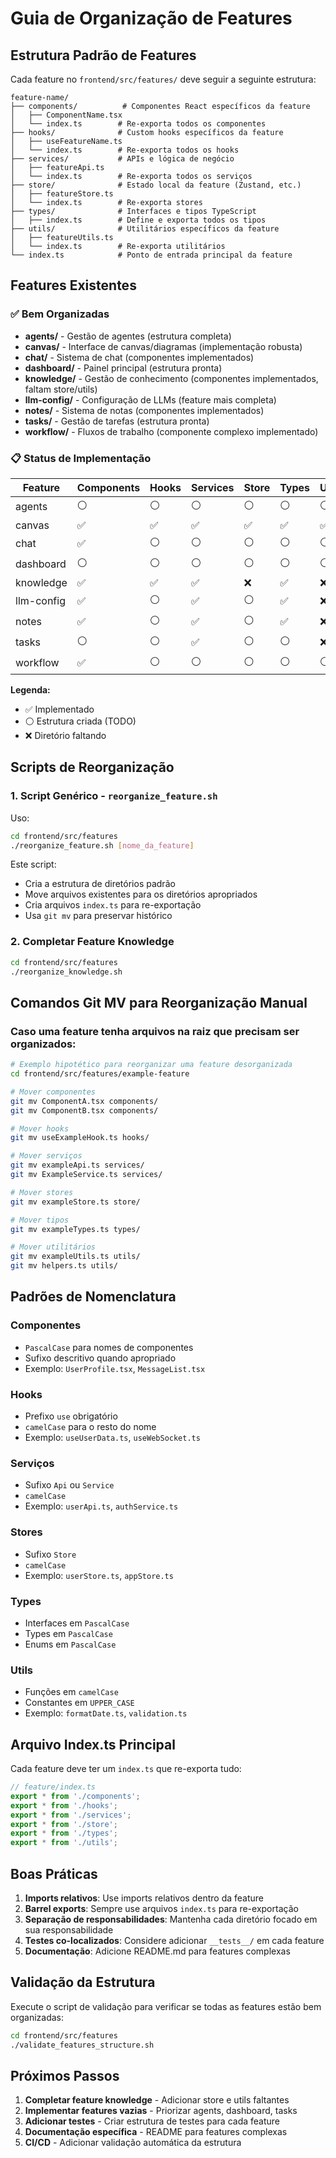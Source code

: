 # Guia de Organização de Features

## Estrutura Padrão de Features

Cada feature no `frontend/src/features/` deve seguir a seguinte estrutura:

```
feature-name/
├── components/          # Componentes React específicos da feature
│   ├── ComponentName.tsx
│   └── index.ts        # Re-exporta todos os componentes
├── hooks/              # Custom hooks específicos da feature
│   ├── useFeatureName.ts
│   └── index.ts        # Re-exporta todos os hooks
├── services/           # APIs e lógica de negócio
│   ├── featureApi.ts
│   └── index.ts        # Re-exporta todos os serviços
├── store/              # Estado local da feature (Zustand, etc.)
│   ├── featureStore.ts
│   └── index.ts        # Re-exporta stores
├── types/              # Interfaces e tipos TypeScript
│   ├── index.ts        # Define e exporta todos os tipos
├── utils/              # Utilitários específicos da feature
│   ├── featureUtils.ts
│   └── index.ts        # Re-exporta utilitários
└── index.ts            # Ponto de entrada principal da feature
```

## Features Existentes

### ✅ Bem Organizadas

- **agents/** - Gestão de agentes (estrutura completa)
- **canvas/** - Interface de canvas/diagramas (implementação robusta)
- **chat/** - Sistema de chat (componentes implementados)
- **dashboard/** - Painel principal (estrutura pronta)
- **knowledge/** - Gestão de conhecimento (componentes implementados, faltam
  store/utils)
- **llm-config/** - Configuração de LLMs (feature mais completa)
- **notes/** - Sistema de notas (componentes implementados)
- **tasks/** - Gestão de tarefas (estrutura pronta)
- **workflow/** - Fluxos de trabalho (componente complexo implementado)

### 📋 Status de Implementação

| Feature    | Components | Hooks | Services | Store | Types | Utils | Status    |
| ---------- | ---------- | ----- | -------- | ----- | ----- | ----- | --------- |
| agents     | ⚪         | ⚪    | ⚪       | ⚪    | ⚪    | ⚪    | Estrutura |
| canvas     | ✅         | ✅    | ✅       | ✅    | ✅    | ✅    | Completo  |
| chat       | ✅         | ⚪    | ⚪       | ⚪    | ⚪    | ⚪    | Parcial   |
| dashboard  | ⚪         | ⚪    | ⚪       | ⚪    | ⚪    | ⚪    | Estrutura |
| knowledge  | ✅         | ✅    | ✅       | ❌    | ✅    | ❌    | Parcial   |
| llm-config | ✅         | ⚪    | ✅       | ⚪    | ✅    | ❌    | Avançado  |
| notes      | ✅         | ⚪    | ✅       | ⚪    | ✅    | ❌    | Parcial   |
| tasks      | ⚪         | ⚪    | ✅       | ⚪    | ⚪    | ❌    | Estrutura |
| workflow   | ✅         | ⚪    | ⚪       | ⚪    | ⚪    | ⚪    | Parcial   |

**Legenda:**

- ✅ Implementado
- ⚪ Estrutura criada (TODO)
- ❌ Diretório faltando

## Scripts de Reorganização

### 1. Script Genérico - `reorganize_feature.sh`

Uso:

```bash
cd frontend/src/features
./reorganize_feature.sh [nome_da_feature]
```

Este script:

- Cria a estrutura de diretórios padrão
- Move arquivos existentes para os diretórios apropriados
- Cria arquivos `index.ts` para re-exportação
- Usa `git mv` para preservar histórico

### 2. Completar Feature Knowledge

```bash
cd frontend/src/features
./reorganize_knowledge.sh
```

## Comandos Git MV para Reorganização Manual

### Caso uma feature tenha arquivos na raiz que precisam ser organizados:

```bash
# Exemplo hipotético para reorganizar uma feature desorganizada
cd frontend/src/features/example-feature

# Mover componentes
git mv ComponentA.tsx components/
git mv ComponentB.tsx components/

# Mover hooks
git mv useExampleHook.ts hooks/

# Mover serviços
git mv exampleApi.ts services/
git mv ExampleService.ts services/

# Mover stores
git mv exampleStore.ts store/

# Mover tipos
git mv exampleTypes.ts types/

# Mover utilitários
git mv exampleUtils.ts utils/
git mv helpers.ts utils/
```

## Padrões de Nomenclatura

### Componentes

- `PascalCase` para nomes de componentes
- Sufixo descritivo quando apropriado
- Exemplo: `UserProfile.tsx`, `MessageList.tsx`

### Hooks

- Prefixo `use` obrigatório
- `camelCase` para o resto do nome
- Exemplo: `useUserData.ts`, `useWebSocket.ts`

### Serviços

- Sufixo `Api` ou `Service`
- `camelCase`
- Exemplo: `userApi.ts`, `authService.ts`

### Stores

- Sufixo `Store`
- `camelCase`
- Exemplo: `userStore.ts`, `appStore.ts`

### Types

- Interfaces em `PascalCase`
- Types em `PascalCase`
- Enums em `PascalCase`

### Utils

- Funções em `camelCase`
- Constantes em `UPPER_CASE`
- Exemplo: `formatDate.ts`, `validation.ts`

## Arquivo Index.ts Principal

Cada feature deve ter um `index.ts` que re-exporta tudo:

```typescript
// feature/index.ts
export * from './components';
export * from './hooks';
export * from './services';
export * from './store';
export * from './types';
export * from './utils';
```

## Boas Práticas

1. **Imports relativos**: Use imports relativos dentro da feature
2. **Barrel exports**: Sempre use arquivos `index.ts` para re-exportação
3. **Separação de responsabilidades**: Mantenha cada diretório focado em sua
   responsabilidade
4. **Testes co-localizados**: Considere adicionar `__tests__/` em cada feature
5. **Documentação**: Adicione README.md para features complexas

## Validação da Estrutura

Execute o script de validação para verificar se todas as features estão bem
organizadas:

```bash
cd frontend/src/features
./validate_features_structure.sh
```

## Próximos Passos

1. **Completar feature knowledge** - Adicionar store e utils faltantes
2. **Implementar features vazias** - Priorizar agents, dashboard, tasks
3. **Adicionar testes** - Criar estrutura de testes para cada feature
4. **Documentação específica** - README para features complexas
5. **CI/CD** - Adicionar validação automática da estrutura
